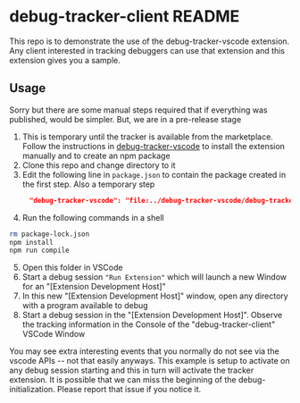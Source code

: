 # debug-tracker-client README

This repo is to demonstrate the use of the debug-tracker-vscode extension. Any client interested in tracking debuggers can use that extension and this extension gives you a sample.

## Usage

Sorry but there are some manual steps required that if everything was published, would be simpler. But, we are in a pre-release stage

1. This is temporary until the tracker is available from the marketplace. Follow the instructions in [debug-tracker-vscode](https://github.com/mcu-debug/debug-tracker-vscode) to install the extension manually and to create an npm package
2. Clone this repo and change directory to it
3. Edit the following line in `package.json` to contain the package created in the first step. Also a temporary step
```JSON
     "debug-tracker-vscode": "file:../debug-tracker-vscode/debug-tracker-vscode-0.0.1.tgz",
```
4. Run the following commands in a shell
```bash
rm package-lock.json
npm install
npm run compile
```
5. Open this folder in VSCode
6. Start a debug session `"Run Extension"` which will launch a new Window for an "[Extension Development Host]"
7. In this new "[Extension Development Host]" window, open any directory with a program available to debug
8. Start a debug session in the "[Extension Development Host]". Observe the tracking information in the Console of the "debug-tracker-client" VSCode Window

You may see extra interesting events that you normally do not see via the vscode APIs -- not that easily anyways. This example is setup to activate on any debug session starting and this in turn will activate the tracker extension. It is possible that we can miss the beginning of the debug-initialization. Please report that issue if you notice it.
